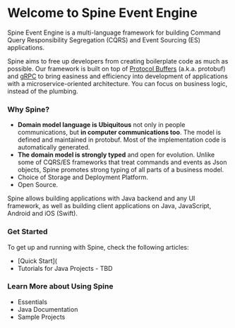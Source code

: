 # Welcome to Spine Event Engine

Spine Event Engine is a multi-language framework for building Command Query Responsibility Segregation (CQRS) and Event Sourcing (ES) applications.

Spine aims to free up developers from creating boilerplate code as much as possible. Our framework is built on top of [Protocol Buffers](https://developers.google.com/protocol-buffers/docs/overview) (a.k.a. protobuf) and [gRPC](http://www.grpc.io/docs/) to bring easiness and efficiency into development of applications with a microservice-oriented architecture. You can focus on business logic, instead of the plumbing.

### Why Spine?

*  **Domain model language is Ubiquitous** not only in people communications, but **in computer communications too**. The model is defined and maintained in protobuf. Most of the implementation code is automatically generated.
*  **The domain model is strongly typed** and open for evolution. Unlike some of  CQRS/ES frameworks that treat commands and events as Json objects, Spine promotes strong typing of all parts of a business model.
*  Choice of Storage and Deployment Platform.
*  Open Source.

Spine allows building applications with Java backend and any UI framework, as well as building client applications on Java, JavaScript, Android and iOS (Swift).




### Get Started

To get up and running with Spine, check the following articles:
* [Quick Start](
* Tutorials for Java Projects - TBD



### Learn More about Using Spine


* Essentials
* Java Documentation
* Sample Projects